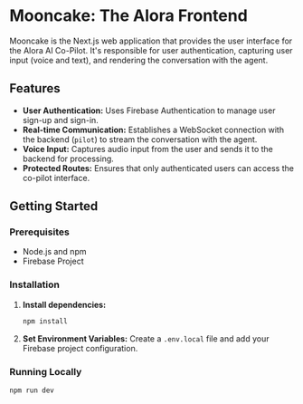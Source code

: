 # Mooncake: The Alora Frontend

Mooncake is the Next.js web application that provides the user interface for the Alora AI Co-Pilot. It's responsible for user authentication, capturing user input (voice and text), and rendering the conversation with the agent.

## Features

*   **User Authentication:** Uses Firebase Authentication to manage user sign-up and sign-in.
*   **Real-time Communication:** Establishes a WebSocket connection with the backend (`pilot`) to stream the conversation with the agent.
*   **Voice Input:** Captures audio input from the user and sends it to the backend for processing.
*   **Protected Routes:** Ensures that only authenticated users can access the co-pilot interface.

## Getting Started

### Prerequisites

*   Node.js and npm
*   Firebase Project

### Installation

1.  **Install dependencies:**
    ```bash
    npm install
    ```

2.  **Set Environment Variables:**
    Create a `.env.local` file and add your Firebase project configuration.

### Running Locally

```bash
npm run dev
```